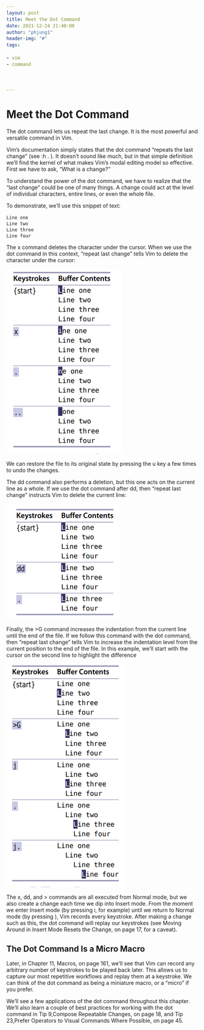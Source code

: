 ```yaml
---
layout: post
title: Meet the Dot Command
date: 2021-12-24 21:40:00
author: "phjung1"
header-img: "#"
tags:

- vim
- command



---
```


# Meet the Dot Command

The dot command lets us repeat the last change. It is the most powerful and
versatile command in Vim.

Vim’s documentation simply states that the dot command “repeats the last change” (see :h . ). It doesn’t sound like much, but in that simple definition we’ll find the kernel of what makes Vim’s modal editing model so effective. First we have to ask, “What is a change?”

To understand the power of the dot command, we have to realize that the
“last change” could be one of many things. A change could act at the level of
individual characters, entire lines, or even the whole file.

To demonstrate, we’ll use this snippet of text:

    Line one
    Line two
    Line three
    Line four

The x command deletes the character under the cursor. When we use the
dot command in this context, “repeat last change” tells Vim to delete the
character under the cursor:

![](https://raw.githubusercontent.com/phjung1/imageUploader/main/2021/12/24-21-08-04-2021-12-24-21-07-59-image.png)

We can restore the file to its original state by pressing the u key a few times
to undo the changes.

The dd command also performs a deletion, but this one acts on the current
line as a whole. If we use the dot command after dd, then “repeat last change”
instructs Vim to delete the current line:

![](https://raw.githubusercontent.com/phjung1/imageUploader/main/2021/12/24-21-38-28-2021-12-24-21-08-32-image.png)

Finally, the >G command increases the indentation from the current line until
the end of the file. If we follow this command with the dot command, then
“repeat last change” tells Vim to increase the indentation level from the current
position to the end of the file. In this example, we’ll start with the cursor on
the second line to highlight the difference



![](https://raw.githubusercontent.com/phjung1/imageUploader/main/2021/12/24-21-38-32-2021-12-24-21-08-58-image.png)

The x, dd, and > commands are all executed from Normal mode, but we also
create a change each time we dip into Insert mode. From the moment we
enter Insert mode (by pressing i, for example) until we return to Normal mode
(by pressing ), Vim records every keystroke. After making a change such
as this, the dot command will replay our keystrokes (see Moving Around in
Insert Mode Resets the Change, on page 17, for a caveat).

## The Dot Command Is a Micro Macro

Later, in Chapter 11, Macros, on page 161, we’ll see that Vim can record any
arbitrary number of keystrokes to be played back later. This allows us to
capture our most repetitive workflows and replay them at a keystroke. We
can think of the dot command as being a miniature macro, or a “micro” if
you prefer.

We’ll see a few applications of the dot command throughout this chapter.
We’ll also learn a couple of best practices for working with the dot command
in Tip 9,Compose Repeatable Changes, on page 18, and Tip 23,Prefer Operators
to Visual Commands Where Possible, on page 45.
